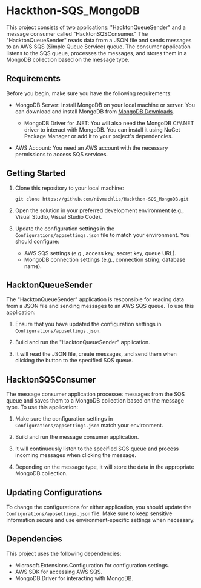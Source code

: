 # Hackthon-SQS_MongoDB

This project consists of two applications: "HacktonQueueSender" and a message consumer called "HacktonSQSConsumer." The "HacktonQueueSender" reads data from a JSON file and sends messages to an AWS SQS (Simple Queue Service) queue. The consumer application listens to the SQS queue, processes the messages, and stores them in a MongoDB collection based on the message type.

## Requirements

Before you begin, make sure you have the following requirements:

- MongoDB Server: Install MongoDB on your local machine or server. You can download and install MongoDB from [MongoDB Downloads](https://www.mongodb.com/try/download/community).
  
  - MongoDB Driver for .NET: You will also need the MongoDB C#/.NET driver to interact with MongoDB. You can install it using NuGet Package Manager or add it to your project's dependencies. 

- AWS Account: You need an AWS account with the necessary permissions to access SQS services.

## Getting Started

1. Clone this repository to your local machine:

   ```shell
   git clone https://github.com/nivmachlis/Hackthon-SQS_MongoDB.git
   
2. Open the solution in your preferred development environment (e.g., Visual Studio, Visual Studio Code).

3. Update the configuration settings in the `Configurations/appsettings.json` file to match your environment. You should configure:

   - AWS SQS settings (e.g., access key, secret key, queue URL).
   - MongoDB connection settings (e.g., connection string, database name).

## HacktonQueueSender

The "HacktonQueueSender" application is responsible for reading data from a JSON file and sending messages to an AWS SQS queue. To use this application:

1. Ensure that you have updated the configuration settings in `Configurations/appsettings.json`.

2. Build and run the "HacktonQueueSender" application.

3. It will read the JSON file, create messages, and send them when clicking the button to the specified SQS queue.

## HacktonSQSConsumer

The message consumer application processes messages from the SQS queue and saves them to a MongoDB collection based on the message type. To use this application:

1. Make sure the configuration settings in `Configurations/appsettings.json` match your environment.

2. Build and run the message consumer application.

3. It will continuously listen to the specified SQS queue and process incoming messages when clicking the message.

4. Depending on the message type, it will store the data in the appropriate MongoDB collection.

## Updating Configurations

To change the configurations for either application, you should update the `Configurations/appsettings.json` file. Make sure to keep sensitive information secure and use environment-specific settings when necessary.

## Dependencies

This project uses the following dependencies:

- Microsoft.Extensions.Configuration for configuration settings.
- AWS SDK for accessing AWS SQS.
- MongoDB.Driver for interacting with MongoDB.


